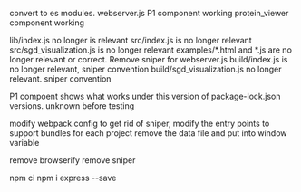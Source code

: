 convert to es modules.
webserver.js 
P1 component working
protein_viewer component working

lib/index.js no longer is relevant
src/index.js is no longer relevant
src/sgd_visualization.js is no longer relevant
examples/*.html and *.js are no longer relevant or correct. Remove sniper for webserver.js
build/index.js is no longer relevant, sniper convention
build/sgd_visualization.js no longer relevant. sniper convention

P1 compoent shows what works under this version of package-lock.json versions. unknown before testing

modify webpack.config to get rid of sniper, modify the entry points to support bundles for each project
remove the data file and put into window variable

remove browserify
remove sniper

npm ci
npm i express --save


